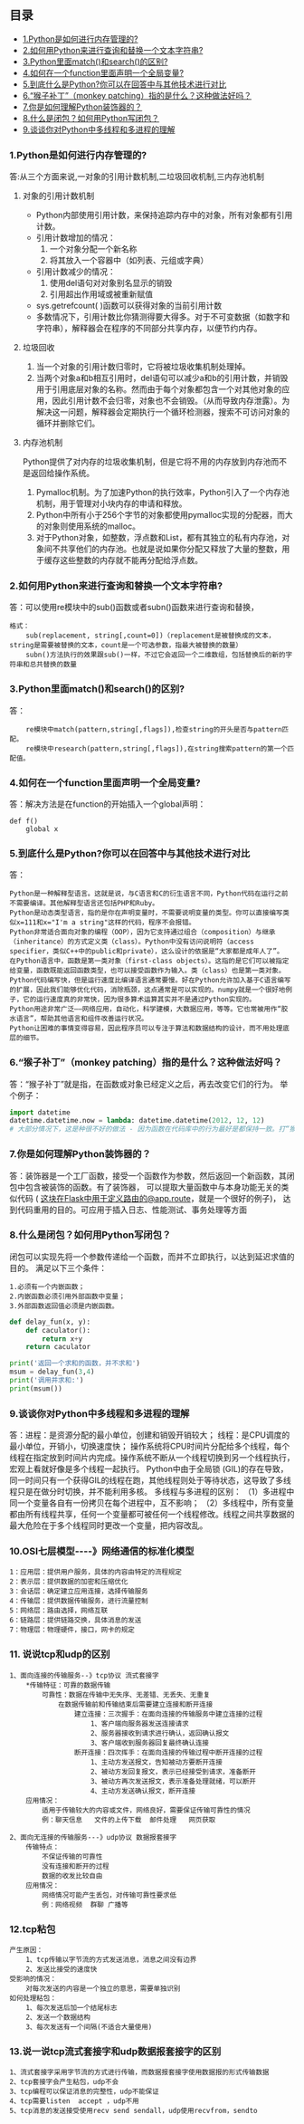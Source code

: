 ## 目录
- [1.Python是如何进行内存管理的?](#1)
- [2.如何用Python来进行查询和替换一个文本字符串?](#2)
- [3.Python里面match()和search()的区别?](#3)
- [4.如何在一个function里面声明一个全局变量?](#4)
- [5.到底什么是Python?你可以在回答中与其他技术进行对比](#5)
- [6.“猴子补丁”（monkey patching）指的是什么？这种做法好吗？](#6)
- [7.你是如何理解Python装饰器的？](#7)
- [8.什么是闭包？如何用Python写闭包？](#8)
- [9.谈谈你对Python中多线程和多进程的理解](#9)

<a name="1"></a>        
### 1.Python是如何进行内存管理的?
答:从三个方面来说,一对象的引用计数机制,二垃圾回收机制,三内存池机制

1. 对象的引用计数机制

    - Python内部使用引用计数，来保持追踪内存中的对象，所有对象都有引用计数。
    - 引用计数增加的情况：
        1. 一个对象分配一个新名称
        2. 将其放入一个容器中（如列表、元组或字典）
    - 引用计数减少的情况：
        1. 使用del语句对对象别名显示的销毁
        2. 引用超出作用域或被重新赋值
    - sys.getrefcount( )函数可以获得对象的当前引用计数
    - 多数情况下，引用计数比你猜测得要大得多。对于不可变数据（如数字和字符串），解释器会在程序的不同部分共享内存，以便节约内存。
2. 垃圾回收
    1. 当一个对象的引用计数归零时，它将被垃圾收集机制处理掉。
    2. 当两个对象a和b相互引用时，del语句可以减少a和b的引用计数，并销毁用于引用底层对象的名称。然而由于每个对象都包含一个对其他对象的应用，因此引用计数不会归零，对象也不会销毁。（从而导致内存泄露）。为解决这一问题，解释器会定期执行一个循环检测器，搜索不可访问对象的循环并删除它们。
3. 内存池机制

    Python提供了对内存的垃圾收集机制，但是它将不用的内存放到内存池而不是返回给操作系统。
    1. Pymalloc机制。为了加速Python的执行效率，Python引入了一个内存池机制，用于管理对小块内存的申请和释放。
    2. Python中所有小于256个字节的对象都使用pymalloc实现的分配器，而大的对象则使用系统的malloc。
    3. 对于Python对象，如整数，浮点数和List，都有其独立的私有内存池，对象间不共享他们的内存池。也就是说如果你分配又释放了大量的整数，用于缓存这些整数的内存就不能再分配给浮点数。
 
<a name="2"></a>     
### 2.如何用Python来进行查询和替换一个文本字符串?

答：可以使用re模块中的sub()函数或者subn()函数来进行查询和替换，
```
格式：
    sub(replacement, string[,count=0])（replacement是被替换成的文本，string是需要被替换的文本，count是一个可选参数，指最大被替换的数量）
    subn()方法执行的效果跟sub()一样，不过它会返回一个二维数组，包括替换后的新的字符串和总共替换的数量
```

<a name="3"></a>  
### 3.Python里面match()和search()的区别?
答：
```
    re模块中match(pattern,string[,flags]),检查string的开头是否与pattern匹配。
    re模块中research(pattern,string[,flags]),在string搜索pattern的第一个匹配值。
```

<a name="4"></a> 
### 4.如何在一个function里面声明一个全局变量?
答：解决方法是在function的开始插入一个global声明：
```
def f()
    global x
```

<a name="5"></a> 
### 5.到底什么是Python?你可以在回答中与其他技术进行对比
答：
```
Python是一种解释型语言。这就是说，与C语言和C的衍生语言不同，Python代码在运行之前不需要编译。其他解释型语言还包括PHP和Ruby。
Python是动态类型语言，指的是你在声明变量时，不需要说明变量的类型。你可以直接编写类似x=111和x="I'm a string"这样的代码，程序不会报错。
Python非常适合面向对象的编程（OOP），因为它支持通过组合（composition）与继承（inheritance）的方式定义类（class）。Python中没有访问说明符（access specifier，类似C++中的public和private），这么设计的依据是“大家都是成年人了”。
在Python语言中，函数是第一类对象（first-class objects）。这指的是它们可以被指定给变量，函数既能返回函数类型，也可以接受函数作为输入。类（class）也是第一类对象。
Python代码编写快，但是运行速度比编译语言通常要慢。好在Python允许加入基于C语言编写的扩展，因此我们能够优化代码，消除瓶颈，这点通常是可以实现的。numpy就是一个很好地例子，它的运行速度真的非常快，因为很多算术运算其实并不是通过Python实现的。
Python用途非常广泛——网络应用，自动化，科学建模，大数据应用，等等。它也常被用作“胶水语言”，帮助其他语言和组件改善运行状况。
Python让困难的事情变得容易，因此程序员可以专注于算法和数据结构的设计，而不用处理底层的细节。
```

<a name="6"></a> 
### 6.“猴子补丁”（monkey patching）指的是什么？这种做法好吗？
答：“猴子补丁”就是指，在函数或对象已经定义之后，再去改变它们的行为。
举个例子：
```python
import datetime
datetime.datetime.now = lambda: datetime.datetime(2012, 12, 12)
# 大部分情况下，这是种很不好的做法 - 因为函数在代码库中的行为最好是都保持一致。打“猴子补丁”的原因可能是为了测试。mock包对实现这个目的很有帮助。
```

<a name="7"></a> 
### 7.你是如何理解Python装饰器的？
答：装饰器是一个工厂函数，接受一个函数作为参数，然后返回一个新函数，其闭包中包含被装饰的函数。有了装饰器，
可以提取大量函数中与本身功能无关的类似代码 ( 这块在Flask中用于定义路由的@app.route，就是一个很好的例子)，
达到代码重用的目的。可应用于插入日志、性能测试、事务处理等方面

<a name="8"></a> 
### 8.什么是闭包？如何用Python写闭包？
闭包可以实现先将一个参数传递给一个函数，而并不立即执行，以达到延迟求值的目的。
满足以下三个条件：

    1.必须有一个内嵌函数；
    2.内嵌函数必须引用外部函数中变量；
    3.外部函数返回值必须是内嵌函数。
```python
def delay_fun(x, y):
    def caculator():
        return x+y
    return caculator

print('返回一个求和的函数，并不求和')
msum = delay_fun(3,4)
print('调用并求和:')
print(msum())
```

<a name="9"></a> 
### 9.谈谈你对Python中多线程和多进程的理解
答：进程：是资源分配的最小单位，创建和销毁开销较大；
线程：是CPU调度的最小单位，开销小，切换速度快；
操作系统将CPU时间片分配给多个线程，每个线程在指定放到时间片内完成。操作系统不断从一个线程切换到另一个线程执行，宏观上看就好像是多个线程一起执行。
Python中由于全局锁 (GIL)的存在导致，同一时间只有一个获得GIL的线程在跑，其他线程则处于等待状态，这导致了多线程只是在做分时切换，并不能利用多核。
多线程与多进程的区别：
（1）多进程中同一个变量各自有一份拷贝在每个进程中，互不影响；
（2）多线程中，所有变量都由所有线程共享，任何一个变量都可被任何一个线程修改。线程之间共享数据的最大危险在于多个线程同时更改一个变量，把内容改乱。

### 10.OSI七层模型----》网络通信的标准化模型
    1：应用层：提供用户服务，具体的内容由特定的流程规定
    2：表示层：提供数据的加密和压缩优化
    3：会话层：确定建立应用连接，选择传输服务
    4：传输层：提供数据传输服务，进行流量控制
    5：网络层：路由选择，网络互联
    6：链路层：提供链路交换，具体消息的发送
    7：物理层：物理硬件，接口，网卡的规定
    
### 11. 说说tcp和udp的区别
    1、面向连接的传输服务--》tcp协议 流式套接字
        *传输特征：可靠的数据传输
            可靠性：数据在传输中无失序、无差错、无丢失、无重复
                在数据传输前和传输结束后需要建立连接和断开连接
                    建立连接：三次握手：在面向连接的传输服务中建立连接的过程
                        1、客户端向服务器发送连接请求
                        2、服务器接收到请求进行确认，返回确认报文
                        3、客户端收到服务器回复最终确认连接
                    断开连接：四次挥手：在面向连接的传输过程中断开连接的过程
                        1、主动方发送报文，告知被动方要断开连接
                        2、被动方发回复报文，表示已经接受到请求，准备断开
                        3、被动方再次发送报文，表示准备处理就绪，可以断开
                        4、主动方发送确认报文，断开连接
        应用情况：
            适用于传输较大的内容或文件，网络良好，需要保证传输可靠性的情况
            例：聊天信息   文件的上传下载  邮件处理   网页获取
    
    2、面向无连接的传输服务---》udp协议 数据报套接字
        传输特点：
            不保证传输的可靠性
            没有连接和断开的过程
            数据的收发比较自由
        应用情况：
            网络情况可能产生丢包，对传输可靠性要求低
            例：网络视频  群聊 广播等

### 12.tcp粘包
    产生原因：
        1、tcp传输以字节流的方式发送消息，消息之间没有边界
        2、发送比接受的速度快
    受影响的情况：
        对每次发送的内容是一个独立的意思，需要单独识别
    如何处理粘包：
        1、每次发送后加一个结尾标志
        2、发送一个数据结构
        3、每次发送有一个间隔(不适合大量使用)
        
### 13.说一说tcp流式套接字和udp数据报套接字的区别
    1、流式套接字采用字节流的方式进行传输，而数据报套接字使用数据报的形式传输数据
    2、tcp套接字会产生粘包，udp不会
    3、tcp编程可以保证消息的完整性，udp不能保证
    4、tcp需要listen  accept ，udp不用
    5、tcp消息的发送接受使用recv send sendall，udp使用recvfrom，sendto     
       